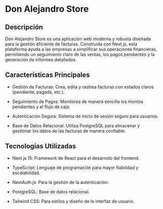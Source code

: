 # Don Alejandro Store

## Descripción

Don Alejandro Store es una aplicación web moderna y robusta diseñada para la gestión eficiente de facturas. Construida con Next.js, esta plataforma ayuda a las empresas a simplificar sus operaciones financieras, permitiendo un seguimiento claro de las ventas, los pagos pendientes y la generación de informes detallados.

## Características Principales

- Gestión de Facturas: Crea, edita y rastrea facturas con estados claros (pendiente, pagada, etc.).

- Seguimiento de Pagos: Monitorea de manera sencilla los montos pendientes y el flujo de caja.

- Autenticación Segura: Sistema de inicio de sesión seguro para usuarios.

- Base de Datos Relacional: Utiliza PostgreSQL para almacenar y gestionar los datos de las facturas de manera confiable.

## Tecnologías Utilizadas

- Next.js 15: Framework de React para el desarrollo del frontend.

- TypeScript: Lenguaje de programación para mayor fiabilidad y escalabilidad.

- NextAuth.js: Para la gestión de la autenticación.

- PostgreSQL: Base de datos relacional.

- Tailwind CSS: Para estilos y diseño de la interfaz de usuario.
